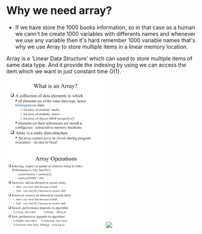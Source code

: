 # Why we need array?
 - If we have store the 1000 books information, so in that case as a human  we cann't be create 1000 variables with differents names and whenever we use any variable
    then it's hard remember 1000 variable names that's why we use Array to store multiple items in a linear memory location.
    
Array is a 'Linear Data Structure' which can used to store multiple items of same data type.
And it provide the indexing by using we can access the item which we want in just constant time  O(1).

<img src = "https://github.com/manishhedau/Data-Structure-Algorithm/blob/main/1.%20Array/Array_1.png">
<img src = "https://github.com/manishhedau/Data-Structure-Algorithm/blob/main/1.%20Array/Array_2.png">
<img src = "https://github.com/manishhedau/Data-Structure-Algorithm/blob/main/1.%20Array/Array_3.png">
